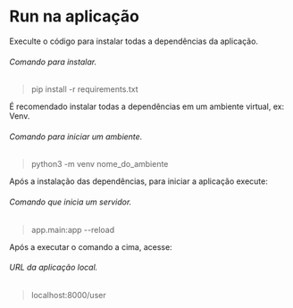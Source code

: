 # Run na aplicação
Execulte o código para instalar todas a dependências da aplicação.
###### Comando para instalar.
> pip install -r requirements.txt

É recomendado instalar todas a dependências em um ambiente virtual, ex: Venv.
###### Comando para iniciar um ambiente.
> python3 -m venv nome_do_ambiente

Após a instalação das dependências, para iniciar a aplicação execute:
###### Comando que inicia um servidor.
> app.main:app --reload

Após a executar o comando a cima, acesse:
###### URL da aplicação local.
> localhost:8000/user
